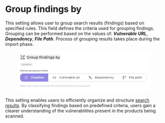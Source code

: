 # Group findings by

This setting allows user to group search results (findings) based on specified rules. This field defines the criteria used for grouping findings. Grouping can be performed based on the values of: _**Vulnerable URL**_, _**Dependency**_, _**File Path**_. Process of grouping results takes place during the import phase.

<figure><img src="../../../.gitbook/assets/image (24) (1).png" alt=""><figcaption></figcaption></figure>

This setting enables users to efficiently organize and structure [search results](../../findings-view/grouped-findings-as-a-result-of.md). By classifying findings based on predefined criteria, users gain a clearer understanding of the vulnerabilities present in the products being scanned.

